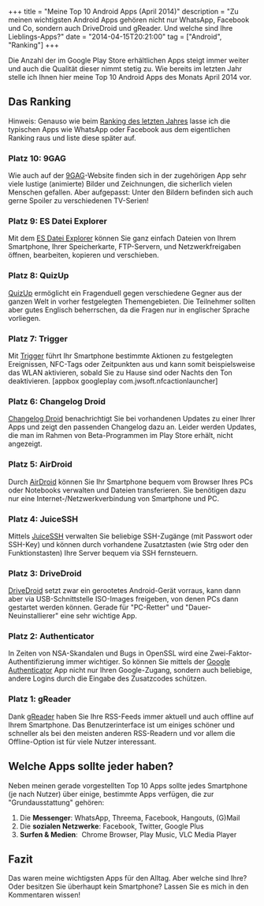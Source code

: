 +++
title       = "Meine Top 10 Android Apps (April 2014)"
description = "Zu meinen wichtigsten Android Apps gehören nicht nur WhatsApp, Facebook und Co, sondern auch DriveDroid und gReader. Und welche sind Ihre Lieblings-Apps?"
date        = "2014-04-15T20:21:00"
tag         = ["Android", "Ranking"]
+++

Die Anzahl der im Google Play Store erhältlichen Apps steigt immer weiter und auch die Qualität dieser nimmt stetig zu. Wie bereits im letzten Jahr stelle ich Ihnen hier meine Top 10 Android Apps des Monats April 2014 vor.

<!--more-->

## Das Ranking
Hinweis: Genauso wie beim [Ranking des letzten Jahres](/artikel/top-10-android-apps-maerz-2013/) lasse ich die typischen Apps wie WhatsApp oder Facebook aus dem eigentlichen Ranking raus und liste diese später auf.

### Platz 10: 9GAG
Wie auch auf der [9GAG](https://play.google.com/store/apps/details?id=com.ninegag.android.app)-Website finden sich in der zugehörigen App sehr viele lustige (animierte) Bilder und Zeichnungen, die sicherlich vielen Menschen gefallen. Aber aufgepasst: Unter den Bildern befinden sich auch gerne Spoiler zu verschiedenen TV-Serien!

### Platz 9: ES Datei Explorer
Mit dem [ES Datei Explorer](https://play.google.com/store/apps/details?id=com.estrongs.android.pop) können Sie ganz einfach Dateien von Ihrem Smartphone, Ihrer Speicherkarte, FTP-Servern, und Netzwerkfreigaben öffnen, bearbeiten, kopieren und verschieben.

### Platz 8: QuizUp
[QuizUp](https://play.google.com/store/apps/details?id=com.quizup.core) ermöglicht ein Fragenduell gegen verschiedene Gegner aus der ganzen Welt in vorher festgelegten Themengebieten. Die Teilnehmer sollten aber gutes Englisch beherrschen, da die Fragen nur in englischer Sprache vorliegen.

### Platz 7: Trigger
Mit [Trigger](https://play.google.com/store/apps/details?id=com.jwsoft.nfcactionlauncher) führt Ihr Smartphone bestimmte Aktionen zu festgelegten Ereignissen, NFC-Tags oder Zeitpunkten aus und kann somit beispielsweise das WLAN aktivieren, sobald Sie zu Hause sind oder Nachts den Ton deaktivieren. [appbox googleplay com.jwsoft.nfcactionlauncher]

### Platz 6: Changelog Droid
[Changelog Droid](https://play.google.com/store/apps/details?id=com.cypressworks.changelogviewer) benachrichtigt Sie bei vorhandenen Updates zu einer Ihrer Apps und zeigt den passenden Changelog dazu an. Leider werden Updates, die man im Rahmen von Beta-Programmen im Play Store erhält, nicht angezeigt.

### Platz 5: AirDroid
Durch [AirDroid](https://play.google.com/store/apps/details?id=com.sand.airdroid) können Sie Ihr Smartphone bequem vom Browser Ihres PCs oder Notebooks verwalten und Dateien transferieren. Sie benötigen dazu nur eine Internet-/Netzwerkverbindung von Smartphone und PC.

### Platz 4: JuiceSSH
Mittels [JuiceSSH](https://play.google.com/store/apps/details?id=com.sonelli.juicessh) verwalten Sie beliebige SSH-Zugänge (mit Passwort oder SSH-Key) und können durch vorhandene Zusatztasten (wie Strg oder den Funktionstasten) Ihre Server bequem via SSH fernsteuern.

### Platz 3: DriveDroid
[DriveDroid](https://play.google.com/store/apps/details?id=com.softwarebakery.drivedroid) setzt zwar ein gerootetes Android-Gerät vorraus, kann dann aber via USB-Schnittstelle ISO-Images freigeben, von denen PCs dann gestartet werden können. Gerade für "PC-Retter" und "Dauer-Neuinstallierer" eine sehr wichtige App.

### Platz 2: Authenticator
In Zeiten von NSA-Skandalen und Bugs in OpenSSL wird eine Zwei-Faktor-Authentifizierung immer wichtiger. So können Sie mittels der [Google Authenticator](https://play.google.com/store/apps/details?id=com.google.android.apps.authenticator2) App nicht nur Ihren Google-Zugang, sondern auch beliebige, andere Logins durch die Eingabe des Zusatzcodes schützen.

### Platz 1: gReader
Dank [gReader](https://play.google.com/store/apps/details?id=com.noinnion.android.greader.reader) haben Sie Ihre RSS-Feeds immer aktuell und auch offline auf Ihrem Smartphone. Das Benutzerinterface ist um einiges schöner und schneller als bei den meisten anderen RSS-Readern und vor allem die Offline-Option ist für viele Nutzer interessant.

## Welche Apps sollte jeder haben?
Neben meinen gerade vorgestellten Top 10 Apps sollte jedes Smartphone (je nach Nutzer) über einige, bestimmte Apps verfügen, die zur "Grundausstattung" gehören:

1. Die **Messenger**: WhatsApp, Threema, Facebook, Hangouts, (G)Mail
2. Die **sozialen Netzwerke**: Facebook, Twitter, Google Plus
3. **Surfen & Medien**:  Chrome Browser, Play Music, VLC Media Player

## Fazit
Das waren meine wichtigsten Apps für den Alltag. Aber welche sind Ihre? Oder besitzen Sie überhaupt kein Smartphone? Lassen Sie es mich in den Kommentaren wissen!